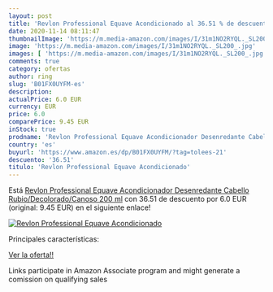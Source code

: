 ```yaml
---
layout: post
title: 'Revlon Professional Equave Acondicionado al 36.51 % de descuento'
date: 2020-11-14 08:11:47
thumbnailImage: 'https://m.media-amazon.com/images/I/31m1NO2RYQL._SL200_.jpg'
image: 'https://m.media-amazon.com/images/I/31m1NO2RYQL._SL200_.jpg'
images: [ 'https://m.media-amazon.com/images/I/31m1NO2RYQL._SL200_.jpg' ]
comments: true
category: ofertas
author: ring
slug: 'B01FX0UYFM-es'
description:
actualPrice: 6.0 EUR
currency: EUR
price: 6.0
comparePrice: 9.45 EUR
inStock: true
prodname: 'Revlon Professional Equave Acondicionador Desenredante Cabello Rubio/Decolorado/Canoso 200 ml'
country: 'es'
buyurl: 'https://www.amazon.es/dp/B01FX0UYFM/?tag=tolees-21'
descuento: '36.51'
titulo: 'Revlon Professional Equave Acondicionado'
---
```


Está [Revlon Professional Equave Acondicionador Desenredante Cabello Rubio/Decolorado/Canoso 200 ml](https://www.amazon.es/dp/B01FX0UYFM/?tag=tolees-21) con 36.51 de descuento por 6.0 EUR (original: 9.45 EUR) en el siguiente enlace!

[![Revlon Professional Equave Acondicionado](https://m.media-amazon.com/images/I/31m1NO2RYQL._SL200_.jpg)](https://www.amazon.es/dp/B01FX0UYFM/?tag=tolees-21)

Principales características:


[Ver la oferta!!](https://www.amazon.es/dp/B01FX0UYFM/?tag=tolees-21)

Links participate in Amazon Associate program and might generate a comission on qualifying sales


